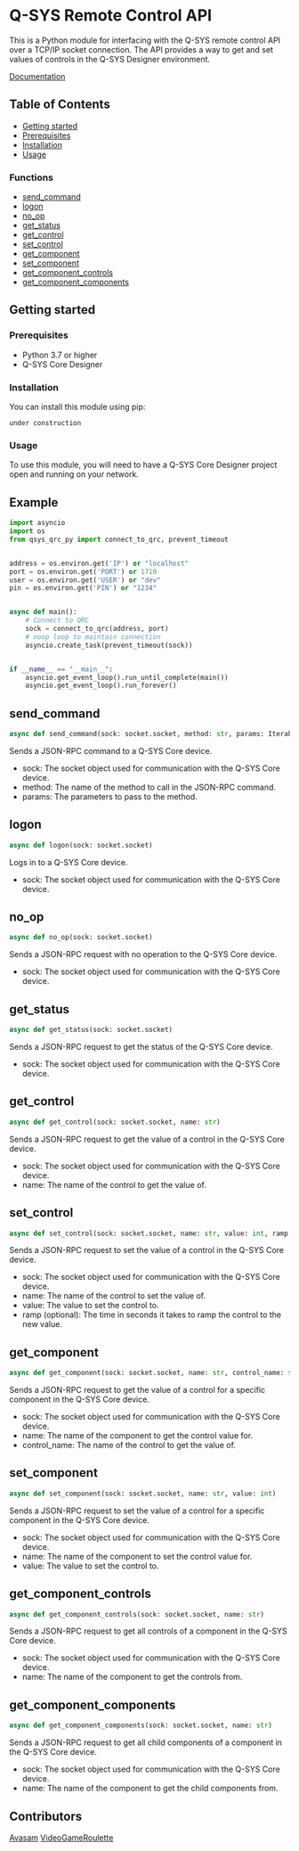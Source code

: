 # Q-SYS Remote Control API

This is a Python module for interfacing with the Q-SYS remote control API over a TCP/IP socket connection. The API provides a way to get and set values of controls in the Q-SYS Designer environment.

[Documentation](https://videogameroulette.github.io/qsys-qrc-py/)

## Table of Contents

- [Getting started](#Getting-started)
- [Prerequisites](#Prerequisites)
- [Installation](#Installation)
- [Usage](#Usage)

### Functions
- [send_command](#send_command)
- [logon](#logon)
- [no_op](#no_op)
- [get_status](#get_status)
- [get_control](#get_control)
- [set_control](#set_control)
- [get_component](#get_component)
- [set_component](#set_component)
- [get_component_controls](#get_component_controls)
- [get_component_components](#get_component_components)

## Getting started

### Prerequisites

- Python 3.7 or higher
- Q-SYS Core Designer

### Installation

You can install this module using pip:

```
under construction
```


### Usage

To use this module, you will need to have a Q-SYS Core Designer project open and running on your network.

## Example
```py
import asyncio
import os
from qsys_qrc_py import connect_to_qrc, prevent_timeout


address = os.environ.get('IP') or "localhost"
port = os.environ.get('PORT') or 1710
user = os.environ.get('USER') or "dev"
pin = os.environ.get('PIN') or "1234"


async def main():
    # Connect to QRC
    sock = connect_to_qrc(address, port)
    # noop loop to maintain connection
    asyncio.create_task(prevent_timeout(sock))


if __name__ == "__main__":
    asyncio.get_event_loop().run_until_complete(main())
    asyncio.get_event_loop().run_forever()
```

## send_command

```py
async def send_command(sock: socket.socket, method: str, params: Iterable[str])
```

Sends a JSON-RPC command to a Q-SYS Core device.

* sock: The socket object used for communication with the Q-SYS Core device.
* method: The name of the method to call in the JSON-RPC command.
* params: The parameters to pass to the method.

## logon

```py
async def logon(sock: socket.socket)
```

Logs in to a Q-SYS Core device.

* sock: The socket object used for communication with the Q-SYS Core device.

## no_op

```py
async def no_op(sock: socket.socket)
```

Sends a JSON-RPC request with no operation to the Q-SYS Core device.

* sock: The socket object used for communication with the Q-SYS Core device.

## get_status

```py
async def get_status(sock: socket.socket)
```

Sends a JSON-RPC request to get the status of the Q-SYS Core device.

* sock: The socket object used for communication with the Q-SYS Core device.

## get_control

```py
async def get_control(sock: socket.socket, name: str)
```

Sends a JSON-RPC request to get the value of a control in the Q-SYS Core device.

* sock: The socket object used for communication with the Q-SYS Core device.
* name: The name of the control to get the value of.

## set_control

```py
async def set_control(sock: socket.socket, name: str, value: int, ramp: Optional[float] = None)
```

Sends a JSON-RPC request to set the value of a control in the Q-SYS Core device.

* sock: The socket object used for communication with the Q-SYS Core device.
* name: The name of the control to set the value of.
* value: The value to set the control to.
* ramp (optional): The time in seconds it takes to ramp the control to the new value.

## get_component

```py
async def get_component(sock: socket.socket, name: str, control_name: str)
```

Sends a JSON-RPC request to get the value of a control for a specific component in the Q-SYS Core device.

* sock: The socket object used for communication with the Q-SYS Core device.
* name: The name of the component to get the control value for.
* control_name: The name of the control to get the value of.

## set_component

```py
async def set_component(sock: socket.socket, name: str, value: int)
```

Sends a JSON-RPC request to set the value of a control for a specific component in the Q-SYS Core device.

* sock: The socket object used for communication with the Q-SYS Core device.
* name: The name of the component to set the control value for.
* value: The value to set the control to.

## get_component_controls

```py
async def get_component_controls(sock: socket.socket, name: str)
```

Sends a JSON-RPC request to get all controls of a component in the Q-SYS Core device.

* sock: The socket object used for communication with the Q-SYS Core device.
* name: The name of the component to get the controls from.

## get_component_components

```py
async def get_component_components(sock: socket.socket, name: str)
```

Sends a JSON-RPC request to get all child components of a component in the Q-SYS Core device.

* sock: The socket object used for communication with the Q-SYS Core device.
* name: The name of the component to get the child components from.

## Contributors

[Avasam](https://github.com/Avasam)
[VideoGameRoulette](https://github.com/VideoGameRoulette)

